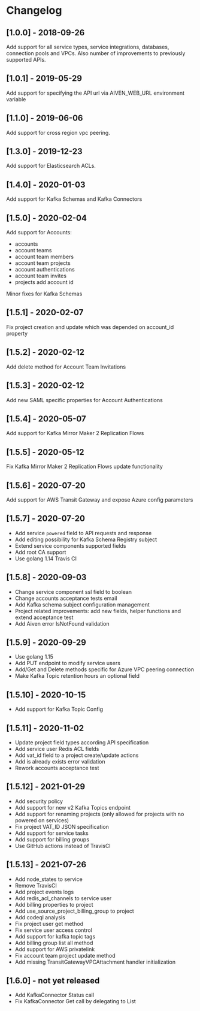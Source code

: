 # Changelog

## [1.0.0] - 2018-09-26

Add support for all service types, service integrations, databases,
connection pools and VPCs. Also number of improvements to previously
supported APIs.

## [1.0.1] - 2019-05-29

Add support for specifying the API url via AIVEN_WEB_URL environment
variable

## [1.1.0] - 2019-06-06

Add support for cross region vpc peering.

## [1.3.0] - 2019-12-23

Add support for Elasticsearch ACLs.

## [1.4.0] - 2020-01-03

Add support for Kafka Schemas and Kafka Connectors

## [1.5.0] - 2020-02-04

Add support for Accounts:
 - accounts
 - account teams
 - account team members 
 - account team projects
 - account authentications 
 - account team invites  
 - projects add account id

Minor fixes for Kafka Schemas  

## [1.5.1] - 2020-02-07

Fix project creation and update which was depended on account_id property

## [1.5.2] - 2020-02-12

Add delete method for Account Team Invitations

## [1.5.3] - 2020-02-12

Add new SAML specific properties for Account Authentications

## [1.5.4] - 2020-05-07

Add support for Kafka Mirror Maker 2 Replication Flows

## [1.5.5] - 2020-05-12

Fix Kafka Mirror Maker 2 Replication Flows update functionality

## [1.5.6] - 2020-07-20

Add support for AWS Transit Gateway and expose Azure config parameters

## [1.5.7] - 2020-07-20
- Add service `powered` field to API requests and response
- Add editing possibility for Kafka Schema Registry subject
- Extend service components supported fields
- Add root CA support
- Use golang 1.14 Travis CI

## [1.5.8] - 2020-09-03
- Change service component ssl field to boolean
- Change accounts acceptance tests email
- Add Kafka schema subject configuration management
- Project related improvements: add new fields, helper functions and extend acceptance test
- Add Aiven error IsNotFound validation

## [1.5.9] - 2020-09-29
- Use golang 1.15
- Add PUT endpoint to modify service users
- Add/Get and Delete methods specific for Azure VPC peering connection
- Make Kafka Topic retention hours an optional field

## [1.5.10] - 2020-10-15
- Add support for Kafka Topic Config

## [1.5.11] - 2020-11-02
- Update project field types according API specification
- Add service user Redis ACL fields
- Add vat_id field to a project create/update actions
- Add is already exists error validation
- Rework accounts acceptance test

## [1.5.12] - 2021-01-29
- Add security policy
- Add support for new v2 Kafka Topics endpoint
- Add support for renaming projects (only allowed for projects with no powered on services)
- Fix project VAT_ID JSON specification
- Add support for service tasks
- Add support for billing groups
- Use GitHub actions instead of TravisCI

## [1.5.13] - 2021-07-26
- Add node_states to service
- Remove TravisCI
- Add project events logs
- Add redis_acl_channels to service user
- Add billing properties to project
- Add use_source_project_billing_group to project
- Add codeql analysis
- Fix project user get method
- Fix service user access control
- Add support for kafka topic tags
- Add billing group list all method
- Add support for AWS privatelink
- Fix account team project update method
- Add missing TransitGatewayVPCAttachment handler initialization

## [1.6.0] - not yet released
- Add KafkaConnector Status call
- Fix KafkaConnector Get call by delegating to List

